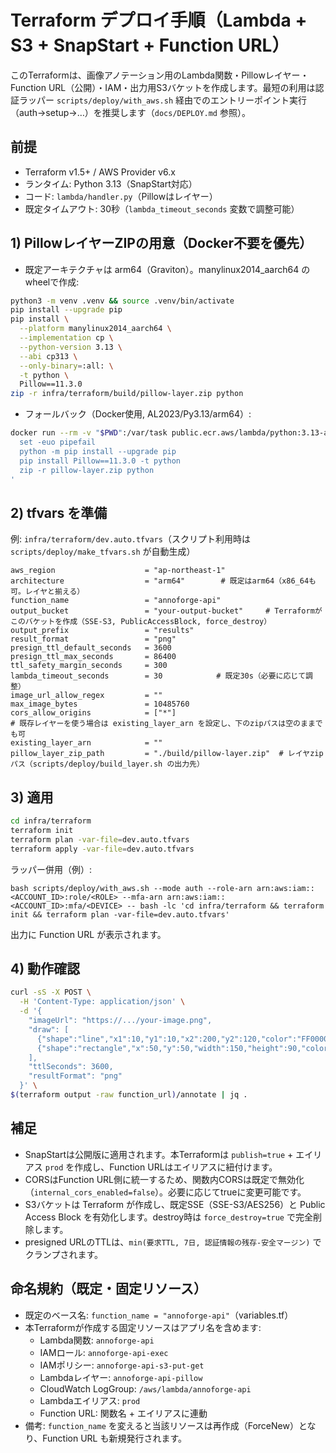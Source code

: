 # Terraform デプロイ手順（Lambda + S3 + SnapStart + Function URL）

このTerraformは、画像アノテーション用のLambda関数・Pillowレイヤー・Function URL（公開）・IAM・出力用S3バケットを作成します。最短の利用は認証ラッパー `scripts/deploy/with_aws.sh` 経由でのエントリーポイント実行（auth→setup→…）を推奨します（`docs/DEPLOY.md` 参照）。

## 前提
- Terraform v1.5+ / AWS Provider v6.x
- ランタイム: Python 3.13（SnapStart対応）
- コード: `lambda/handler.py`（Pillowはレイヤー）
 - 既定タイムアウト: 30秒（`lambda_timeout_seconds` 変数で調整可能）

## 1) PillowレイヤーZIPの用意（Docker不要を優先）
- 既定アーキテクチャは arm64（Graviton）。manylinux2014_aarch64 のwheelで作成:

```bash
python3 -m venv .venv && source .venv/bin/activate
pip install --upgrade pip
pip install \
  --platform manylinux2014_aarch64 \
  --implementation cp \
  --python-version 3.13 \
  --abi cp313 \
  --only-binary=:all: \
  -t python \
  Pillow==11.3.0
zip -r infra/terraform/build/pillow-layer.zip python
```

- フォールバック（Docker使用, AL2023/Py3.13/arm64）:

```bash
docker run --rm -v "$PWD":/var/task public.ecr.aws/lambda/python:3.13-arm64 bash -lc '
  set -euo pipefail
  python -m pip install --upgrade pip
  pip install Pillow==11.3.0 -t python
  zip -r pillow-layer.zip python
'
```

## 2) tfvars を準備
例: `infra/terraform/dev.auto.tfvars`（スクリプト利用時は `scripts/deploy/make_tfvars.sh` が自動生成）

```hcl
aws_region                    = "ap-northeast-1"
architecture                  = "arm64"        # 既定はarm64（x86_64も可。レイヤと揃える）
function_name                 = "annoforge-api"
output_bucket                 = "your-output-bucket"     # Terraformがこのバケットを作成（SSE-S3, PublicAccessBlock, force_destroy）
output_prefix                 = "results"
result_format                 = "png"
presign_ttl_default_seconds   = 3600
presign_ttl_max_seconds       = 86400
ttl_safety_margin_seconds     = 300
lambda_timeout_seconds        = 30            # 既定30s（必要に応じて調整）
image_url_allow_regex         = ""
max_image_bytes               = 10485760
cors_allow_origins            = ["*"]
# 既存レイヤーを使う場合は existing_layer_arn を設定し、下のzipパスは空のままでも可
existing_layer_arn            = ""
pillow_layer_zip_path         = "./build/pillow-layer.zip"  # レイヤzipパス（scripts/deploy/build_layer.sh の出力先）
```

## 3) 適用

```bash
cd infra/terraform
terraform init
terraform plan -var-file=dev.auto.tfvars
terraform apply -var-file=dev.auto.tfvars
```

ラッパー併用（例）:
```
bash scripts/deploy/with_aws.sh --mode auth --role-arn arn:aws:iam::<ACCOUNT_ID>:role/<ROLE> --mfa-arn arn:aws:iam::<ACCOUNT_ID>:mfa/<DEVICE> -- bash -lc 'cd infra/terraform && terraform init && terraform plan -var-file=dev.auto.tfvars'
```

出力に Function URL が表示されます。

## 4) 動作確認

```bash
curl -sS -X POST \
  -H 'Content-Type: application/json' \
  -d '{
    "imageUrl": "https://.../your-image.png",
    "draw": [
      {"shape":"line","x1":10,"y1":10,"x2":200,"y2":120,"color":"FF0000","thickness":5},
      {"shape":"rectangle","x":50,"y":50,"width":150,"height":90,"color":"0000FF","thickness":3}
    ],
    "ttlSeconds": 3600,
    "resultFormat": "png"
  }' \
$(terraform output -raw function_url)/annotate | jq .
```

## 補足
- SnapStartは公開版に適用されます。本Terraformは `publish=true` + エイリアス `prod` を作成し、Function URLはエイリアスに紐付けます。
- CORSはFunction URL側に統一するため、関数内CORSは既定で無効化（`internal_cors_enabled=false`）。必要に応じてtrueに変更可能です。
- S3バケットは Terraform が作成し、既定SSE（SSE-S3/AES256）と Public Access Block を有効化します。destroy時は `force_destroy=true` で完全削除します。
- presigned URLのTTLは、`min(要求TTL, 7日, 認証情報の残存-安全マージン)` でクランプされます。

## 命名規約（既定・固定リソース）
- 既定のベース名: `function_name = "annoforge-api"`（variables.tf）
- 本Terraformが作成する固定リソースはアプリ名を含めます:
  - Lambda関数: `annoforge-api`
  - IAMロール: `annoforge-api-exec`
  - IAMポリシー: `annoforge-api-s3-put-get`
  - Lambdaレイヤー: `annoforge-api-pillow`
  - CloudWatch LogGroup: `/aws/lambda/annoforge-api`
  - Lambdaエイリアス: `prod`
  - Function URL: 関数名 + エイリアスに連動
- 備考: `function_name` を変えると当該リソースは再作成（ForceNew）となり、Function URL も新規発行されます。
